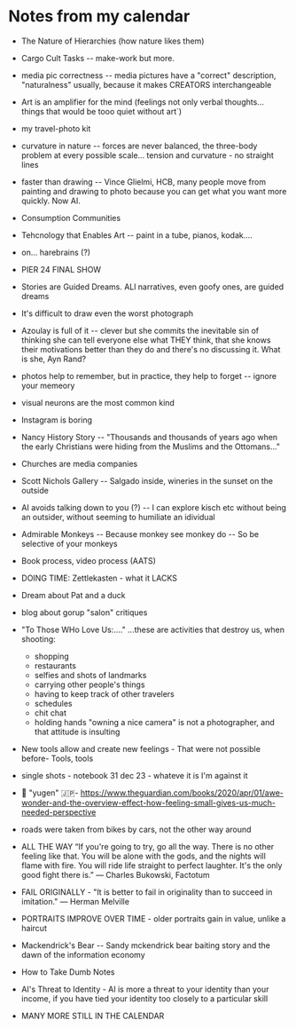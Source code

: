 # Notes from my calendar

* The Nature of Hierarchies (how nature likes them)

* Cargo Cult Tasks -- make-work but more.

* media pic correctness -- media pictures have a "correct" description, "naturalness" usually, because it makes CREATORS interchangeable

* Art is an amplifier for the mind (feelings not only verbal thoughts... things that would be tooo quiet without art`)

* my travel-photo kit

* curvature in nature -- forces are never balanced, the three-body problem at every possible scale... tension and curvature - no straight lines

* faster than drawing -- Vince Glielmi, HCB, many people move from painting and drawing to photo because you can get what you want more quickly. Now AI.

* Consumption Communities

* Tehcnology that Enables Art -- paint in a tube, pianos, kodak....

* on... harebrains (?)

* PIER 24 FINAL SHOW

* Stories are Guided Dreams. ALl narratives, even goofy ones, are guided dreams

* It's difficult to draw even the worst photograph

* Azoulay is full of it -- clever but she commits the inevitable sin of thinking she can tell everyone else what THEY think, that she knows their motivations better than they do and there's no discussing it. What is she, Ayn Rand?

* photos help to remember, but in practice, they help to forget -- ignore your memeory

* visual neurons are the most common kind

* Instagram is boring

* Nancy History Story -- "Thousands and thousands of years ago when the early Christians were hiding from the Muslims and the Ottomans..."

* Churches are media companies

* Scott Nichols Gallery -- Salgado inside, wineries in the sunset on the outside

* AI avoids talking down to you (?) -- I can explore kisch etc without being an outsider, without seeming to humiliate an idividual

* Admirable Monkeys -- Because monkey see monkey do -- So be selective of your monkeys

* Book process, video process (AATS)

* DOING TIME: Zettlekasten - what it LACKS

* Dream about Pat and a duck

* blog about gorup "salon" critiques

* "To Those WHo Love Us:...." ...these are activities that destroy us, when shooting:
   * shopping
   * restaurants
   * selfies and shots of landmarks
   * carrying other people's things
   * having to keep track of other travelers
   * schedules
   * chit chat
   * holding hands
"owning a nice camera" is not a photographer, and that attitude is insulting

* New tools allow and create new feelings - That were not possible before- Tools, tools

* single shots - notebook 31 dec 23 - whateve it is I'm against it

* 👹 "yugen" 🇯🇵- https://www.theguardian.com/books/2020/apr/01/awe-wonder-and-the-overview-effect-how-feeling-small-gives-us-much-needed-perspective

* roads were taken from bikes by cars, not the other way around

* ALL THE WAY  “If you're going to try, go all the way. There is no other feeling like that. You will be alone with the gods, and the nights will flame with fire. You will ride life straight to perfect laughter. It's the only good fight there is.” — Charles Bukowski, Factotum

* FAIL ORIGINALLY - "It is better to fail in originality than to succeed in imitation." — Herman Melville

* PORTRAITS IMPROVE OVER TIME - older portraits gain in value, unlike a haircut

* Mackendrick's Bear -- Sandy mckendrick bear baiting story and the dawn of the information economy

* How to Take Dumb Notes

* AI's Threat to Identity - AI is more a threat to your identity than your income, if you have tied your identity too closely to a particular skill

* MANY MORE STILL IN THE CALENDAR


